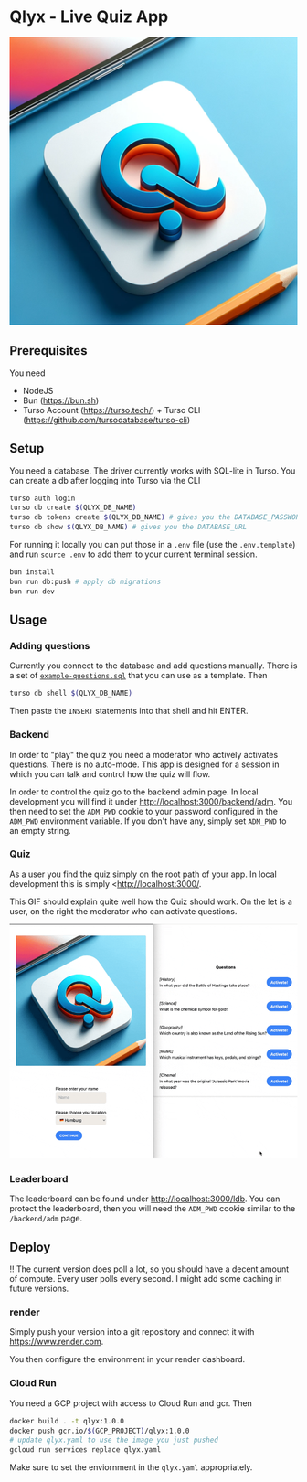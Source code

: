 # Qlyx - Live Quiz App

![Logo of Qlyx](/public/logo.png)

## Prerequisites

You need

 - NodeJS
 - Bun (https://bun.sh)
 - Turso Account (https://turso.tech/) + Turso CLI (https://github.com/tursodatabase/turso-cli)

## Setup

You need a database. The driver currently works with SQL-lite in Turso. You can create a db after logging into Turso via the CLI

```bash
turso auth login
turso db create $(QLYX_DB_NAME)
turso db tokens create $(QLYX_DB_NAME) # gives you the DATABASE_PASSWORD / JWT
turso db show $(QLYX_DB_NAME) # gives you the DATABASE_URL
```

For running it locally you can put those in a `.env` file (use the `.env.template`) and run `source .env` to add them to your current terminal session.

```bash
bun install
bun run db:push # apply db migrations
bun run dev
```

## Usage

### Adding questions

Currently you connect to the database and add questions manually. There is a set of [`example-questions.sql`](/example-questions.sql) that you can use as a template. Then

```bash
turso db shell $(QLYX_DB_NAME)
```

Then paste the `INSERT` statements into that shell and hit ENTER.

### Backend

In order to "play" the quiz you need a moderator who actively activates questions. There is no auto-mode.
This app is designed for a session in which you can talk and control how the quiz will flow.

In order to control the quiz go to the backend admin page. In local development you will find it under <http://localhost:3000/backend/adm>. You then need to set the `ADM_PWD` cookie to your password configured in the `ADM_PWD` environment variable. If you don't have any, simply set `ADM_PWD` to an empty string.

### Quiz

As a user you find the quiz simply on the root path of your app. In local development this is simply <<http://localhost:3000/>.

This GIF should explain quite well how the Quiz should work. On the let is a user, on the right the moderator who can activate questions.

![A session of Qlyx](./qlyx.gif)

### Leaderboard

The leaderboard can be found under <http://localhost:3000/ldb>. You can protect the leaderboard, then you will need the `ADM_PWD` cookie similar to the `/backend/adm` page.

## Deploy

‼️ The current version does poll a lot, so you should have a decent amount of compute. Every user polls every second. I might add some caching in future versions.

### render

Simply push your version into a git repository and connect it with <https://www.render.com>.

You then configure the environment in your render dashboard.

### Cloud Run

You need a GCP project with access to Cloud Run and gcr. Then

```bash
docker build . -t qlyx:1.0.0
docker push gcr.io/$(GCP_PROJECT)/qlyx:1.0.0
# update qlyx.yaml to use the image you just pushed
gcloud run services replace qlyx.yaml
```

Make sure to set the enviornment in the `qlyx.yaml` appropriately.
